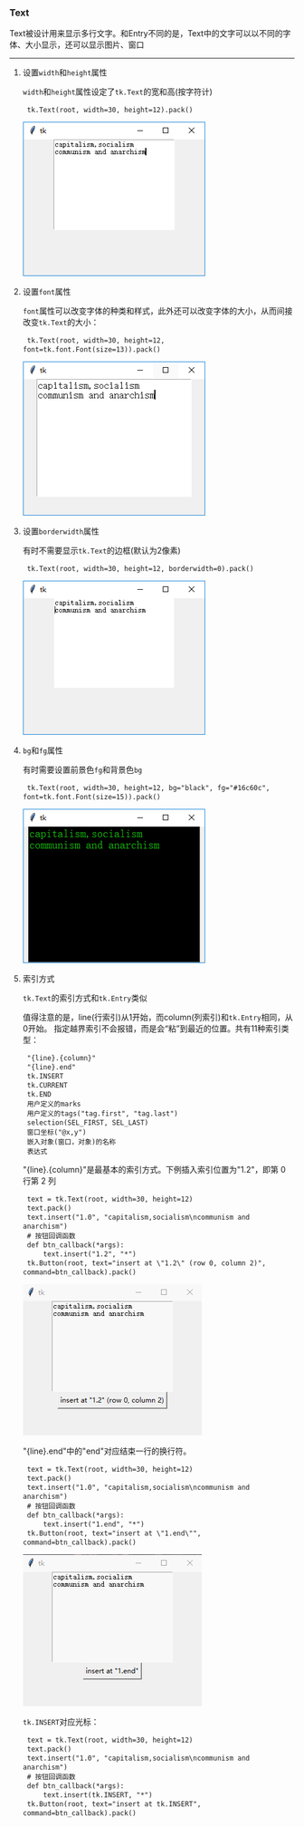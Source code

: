 ### Text

Text被设计用来显示多行文字。和Entry不同的是，Text中的文字可以以不同的字体、大小显示，还可以显示图片、窗口

-----------------------

1. 设置`width`和`height`属性

    `width`和`height`属性设定了`tk.Text`的宽和高(按字符计)
    
        tk.Text(root, width=30, height=12).pack()
    
    ![](static/0875bc15eee8db9d02928aaa03cdb7c8.png)
    
2. 设置`font`属性

    `font`属性可以改变字体的种类和样式，此外还可以改变字体的大小，从而间接改变`tk.Text`的大小：
    
        tk.Text(root, width=30, height=12, font=tk.font.Font(size=13)).pack()
    
    ![](static/102ee8c0b3fc4647a3030093bc53f9f4.png)

3. 设置`borderwidth`属性

    有时不需要显示`tk.Text`的边框(默认为2像素)
    
        tk.Text(root, width=30, height=12, borderwidth=0).pack()
    
    ![](static/e1ce45307dcf124bec209c82c8e8660e.png)
    

4. `bg`和`fg`属性

    有时需要设置前景色`fg`和背景色`bg`
    
        tk.Text(root, width=30, height=12, bg="black", fg="#16c60c", font=tk.font.Font(size=15)).pack()
    
    ![](static/5a1254c1de0c308d51fe97c18ba64f8d.png)


3. 索引方式

    `tk.Text`的索引方式和`tk.Entry`类似
    
    值得注意的是，line(行索引)从1开始，而column(列索引)和`tk.Entry`相同，从0开始。
    指定越界索引不会报错，而是会“粘”到最近的位置。共有11种索引类型：
    
        "{line}.{column}"
        "{line}.end"
        tk.INSERT
        tk.CURRENT
        tk.END
        用户定义的marks
        用户定义的tags("tag.first", "tag.last")
        selection(SEL_FIRST, SEL_LAST)
        窗口坐标("@x,y")
        嵌入对象(窗口，对象)的名称
        表达式
        
    "{line}.{column}"是最基本的索引方式。下例插入索引位置为"1.2"，即第 0 行第 2 列
    
        text = tk.Text(root, width=30, height=12)
        text.pack()
        text.insert("1.0", "capitalism,socialism\ncommunism and anarchism")
        # 按钮回调函数
        def btn_callback(*args):
            text.insert("1.2", "*")
        tk.Button(root, text="insert at \"1.2\" (row 0, column 2)", command=btn_callback).pack()
        
    ![](static/b26921f0bbd649ee57b3a825b04fe674.gif)
    
    "{line}.end"中的"end"对应结束一行的换行符。
    
        text = tk.Text(root, width=30, height=12)
        text.pack()
        text.insert("1.0", "capitalism,socialism\ncommunism and anarchism")
        # 按钮回调函数
        def btn_callback(*args):
            text.insert("1.end", "*")
        tk.Button(root, text="insert at \"1.end\"", command=btn_callback).pack()
        
    ![](static/cc76fa1d2ad0fcfd79bcacc619e4e6ba.gif)
    
    `tk.INSERT`对应光标：
    
        text = tk.Text(root, width=30, height=12)
        text.pack()
        text.insert("1.0", "capitalism,socialism\ncommunism and anarchism")
        # 按钮回调函数
        def btn_callback(*args):
            text.insert(tk.INSERT, "*")
        tk.Button(root, text="insert at tk.INSERT", command=btn_callback).pack()

